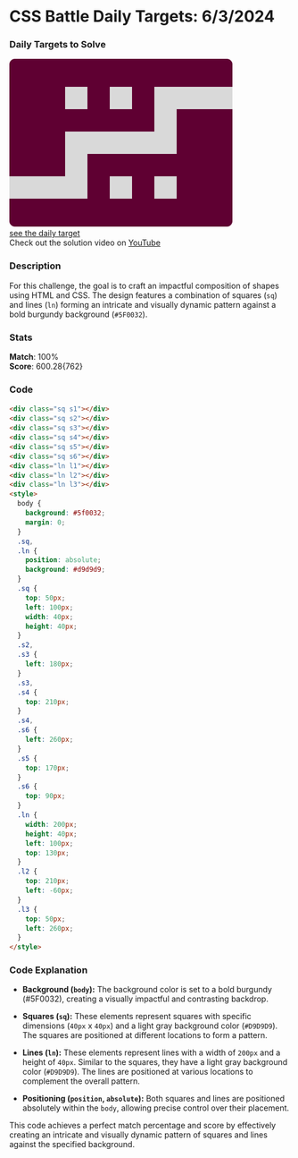 # CSS Battle Daily Targets: 6/3/2024

### Daily Targets to Solve

![picture of daily target](./images/6.png)  
[see the daily target](https://cssbattle.dev/play/M6tKYFqVaSqkWkh0B6Zt)  
Check out the solution video on [YouTube](https://www.youtube.com/watch?v=MkapHaQCfAg)

### Description

For this challenge, the goal is to craft an impactful composition of shapes using HTML and CSS. The design features a combination of squares (`sq`) and lines (`ln`) forming an intricate and visually dynamic pattern against a bold burgundy background (`#5F0032`).

### Stats

**Match**: 100%  
**Score**: 600.28{762}

### Code

```html
<div class="sq s1"></div>
<div class="sq s2"></div>
<div class="sq s3"></div>
<div class="sq s4"></div>
<div class="sq s5"></div>
<div class="sq s6"></div>
<div class="ln l1"></div>
<div class="ln l2"></div>
<div class="ln l3"></div>
<style>
  body {
    background: #5f0032;
    margin: 0;
  }
  .sq,
  .ln {
    position: absolute;
    background: #d9d9d9;
  }
  .sq {
    top: 50px;
    left: 100px;
    width: 40px;
    height: 40px;
  }
  .s2,
  .s3 {
    left: 180px;
  }
  .s3,
  .s4 {
    top: 210px;
  }
  .s4,
  .s6 {
    left: 260px;
  }
  .s5 {
    top: 170px;
  }
  .s6 {
    top: 90px;
  }
  .ln {
    width: 200px;
    height: 40px;
    left: 100px;
    top: 130px;
  }
  .l2 {
    top: 210px;
    left: -60px;
  }
  .l3 {
    top: 50px;
    left: 260px;
  }
</style>
```

### Code Explanation

- **Background (`body`):** The background color is set to a bold burgundy (#5F0032), creating a visually impactful and contrasting backdrop.

- **Squares (`sq`):** These elements represent squares with specific dimensions (`40px` x `40px`) and a light gray background color (`#D9D9D9`). The squares are positioned at different locations to form a pattern.

- **Lines (`ln`):** These elements represent lines with a width of `200px` and a height of `40px`. Similar to the squares, they have a light gray background color (`#D9D9D9`). The lines are positioned at various locations to complement the overall pattern.

- **Positioning (`position`, `absolute`):** Both squares and lines are positioned absolutely within the `body`, allowing precise control over their placement.

This code achieves a perfect match percentage and score by effectively creating an intricate and visually dynamic pattern of squares and lines against the specified background.
